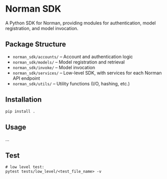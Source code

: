 # Norman SDK

A Python SDK for Norman, providing modules for authentication, model registration, and model invocation.

## Package Structure

- `norman_sdk/accounts/` – Account and authentication logic
- `norman_sdk/models/` – Model registration and retrieval
- `norman_sdk/invoke/` – Model invocation
- `norman_sdk/services/` – Low-level SDK, with services for each Norman API endpoint
- `norman_sdk/utils/` – Utility functions (I/O, hashing, etc.)
## Installation

```bash
pip install .
```

## Usage
...

## Test
```
# low level test:
pytest tests/low_level/<test_file_name> -v 
```
